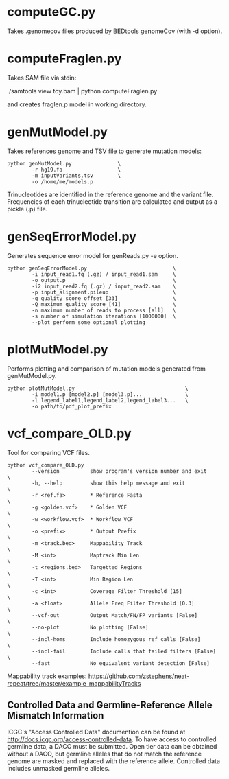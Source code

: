 # computeGC.py

Takes .genomecov files produced by BEDtools genomeCov (with -d option).


# computeFraglen.py

Takes SAM file via stdin:

./samtools view toy.bam | python computeFraglen.py

and creates fraglen.p model in working directory.


# genMutModel.py

Takes references genome and TSV file to generate mutation models:

```
python genMutModel.py               \
        -r hg19.fa                  \
        -m inputVariants.tsv        \
        -o /home/me/models.p
```

Trinucleotides are identified in the reference genome and the variant file. Frequencies of each trinucleotide transition are calculated and output as a pickle (.p) file.

# genSeqErrorModel.py

Generates sequence error model for genReads.py -e option.

```
python genSeqErrorModel.py                            \
        -i input_read1.fq (.gz) / input_read1.sam     \
        -o output.p                                   \
        -i2 input_read2.fq (.gz) / input_read2.sam    \
        -p input_alignment.pileup                     \
        -q quality score offset [33]                  \
        -Q maximum quality score [41]                 \
        -n maximum number of reads to process [all]   \
        -s number of simulation iterations [1000000]  \
        --plot perform some optional plotting
```

# plotMutModel.py

Performs plotting and comparison of mutation models generated from genMutModel.py.

```
python plotMutModel.py                                    \
        -i model1.p [model2.p] [model3.p]...              \
        -l legend_label1,legend_label2,legend_label3...   \
        -o path/to/pdf_plot_prefix
```

# vcf_compare_OLD.py

Tool for comparing VCF files.

```
python vcf_compare_OLD.py
        --version          show program's version number and exit      \
        -h, --help         show this help message and exit             \
        -r <ref.fa>        * Reference Fasta                           \
        -g <golden.vcf>    * Golden VCF                                \
        -w <workflow.vcf>  * Workflow VCF                              \
        -o <prefix>        * Output Prefix                             \
        -m <track.bed>     Mappability Track                           \
        -M <int>           Maptrack Min Len                            \
        -t <regions.bed>   Targetted Regions                           \
        -T <int>           Min Region Len                              \
        -c <int>           Coverage Filter Threshold [15]              \
        -a <float>         Allele Freq Filter Threshold [0.3]          \
        --vcf-out          Output Match/FN/FP variants [False]         \
        --no-plot          No plotting [False]                         \
        --incl-homs        Include homozygous ref calls [False]        \
        --incl-fail        Include calls that failed filters [False]   \
        --fast             No equivalent variant detection [False]     
```
Mappability track examples: https://github.com/zstephens/neat-repeat/tree/master/example_mappabilityTracks

## Controlled Data and Germline-Reference Allele Mismatch Information
ICGC's "Access Controlled Data" documention can be found at http://docs.icgc.org/access-controlled-data. To have access to controlled germline data, a DACO must be
submitted. Open tier data can be obtained without a DACO, but germline alleles that do not match the reference genome are masked and replaced with the reference
allele. Controlled data includes unmasked germline alleles.

